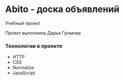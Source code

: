 # Abito - доска объявлений
Учебный проект

Проект выполнила Дарья Громова

### Технологии в проекте
- HTTP
- CSS
- Normalize
- JavaScript
